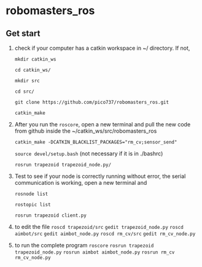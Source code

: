 # robomasters_ros

## Get start
1. check if your computer has a catkin workspace in ~/ directory. If not, 

    `mkdir catkin_ws`

    `cd catkin_ws/`

    `mkdir src`

    `cd src/`

    `git clone https://github.com/pico737/robomasters_ros.git`

    `catkin_make` 

2. After you run the `roscore`, open a new terminal and pull the new code from github inside the ~/catkin_ws/src/robomasters_ros

    `catkin_make -DCATKIN_BLACKLIST_PACKAGES="rm_cv;sensor_send"`

    `source devel/setup.bash` (not necessary if it is in ./bashrc)

    `rosrun trapezoid trapezoid_node.py/`
 
3. Test to see if your node is correctly running without error, the serial communication is working, open a new terminal and 

    `rosnode list`

    `rostopic list`
 
    `rosrun trapezoid client.py`
    
4. to edit the file
    `roscd trapezoid/src` `gedit trapezoid_node.py`
    `roscd aimbot/src` `gedit aimbot_node.py`
    `roscd rm_cv/src` `gedit rm_cv_node.py`

5. to run the complete program
    `roscore`
    `rosrun trapezoid trapezoid_node.py`
    `rosrun aimbot aimbot_node.py`
    `rosrun rm_cv rm_cv_node.py`
